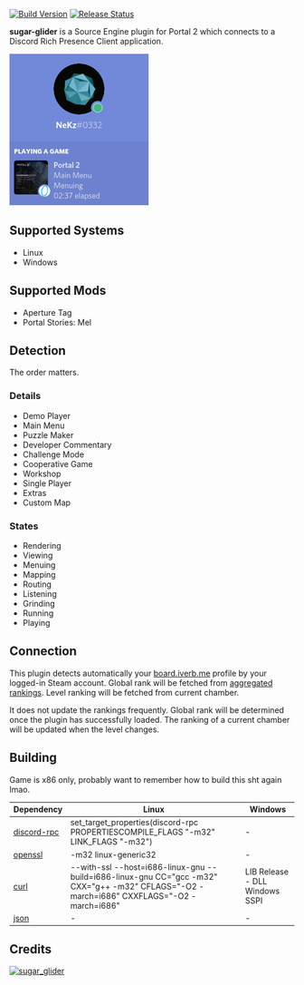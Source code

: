 [![Build Version](https://img.shields.io/badge/version-v1.1-brightgreen.svg)](https://github.com/NeKzor/sugar-glider/projects/1)
[![Release Status](https://img.shields.io/github/release/NeKzor/sugar-glider/all.svg)](https://github.com/NeKzor/sugar-glider/releases)

**sugar-glider** is a Source Engine plugin for Portal 2 which connects to a Discord Rich Presence Client application.

[![screenie](doc/sugar-glider.gif)](https://discordapp.com/rich-presence)

## Supported Systems

- Linux
- Windows

## Supported Mods

- Aperture Tag
- Portal Stories: Mel

## Detection

The order matters.

### Details

- Demo Player
- Main Menu
- Puzzle Maker
- Developer Commentary
- Challenge Mode
- Cooperative Game
- Workshop
- Single Player
- Extras
- Custom Map

### States

- Rendering
- Viewing
- Menuing
- Mapping
- Routing
- Listening
- Grinding
- Running
- Playing

## Connection

This plugin detects automatically your [board.iverb.me](https://board.iverb.me) profile by your logged-in Steam account. Global rank will be fetched from [aggregated rankings](https://board.iverb.me/aggregated/overall). Level ranking will be fetched from current chamber.

It does not update the rankings frequently. Global rank will be determined once the plugin has successfully loaded. The ranking of a current chamber will be updated when the level changes.

## Building

Game is x86 only, probably want to remember how to build this sht again lmao.

|Dependency|Linux|Windows|
|---|---|---|
|[discord-rpc](https://github.com/discordapp/discord-rpc)|set_target_properties(discord-rpc PROPERTIESCOMPILE_FLAGS "-m32" LINK_FLAGS "-m32")|-|
|[openssl](https://github.com/openssl/openssl)|-m32 linux-generic32|-|
|[curl](https://github.com/curl/curl)|--with-ssl --host=i686-linux-gnu --build=i686-linux-gnu CC="gcc -m32" CXX="g++ -m32" CFLAGS="-O2 -march=i686" CXXFLAGS="-O2 -march=i686"|LIB Release - DLL Windows SSPI|
|[json](https://github.com/nlohmann/json)|-|-|

## Credits

<a href="https://en.wikipedia.org/wiki/Sugar_glider">
<img alt="sugar_glider" src="https://upload.wikimedia.org/wikipedia/commons/0/0d/Petaurus_breviceps-Cayley.jpg" width="100" title="Krzyhau"/>
</a>
